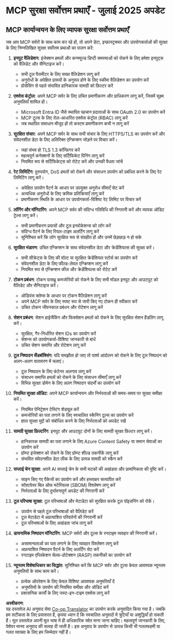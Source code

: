 <!--
CO_OP_TRANSLATOR_METADATA:
{
  "original_hash": "c3f4ea5732d64bf965e8aa2907759709",
  "translation_date": "2025-07-16T23:12:28+00:00",
  "source_file": "02-Security/mcp-security-best-practices-2025.md",
  "language_code": "hi"
}
-->
# MCP सुरक्षा सर्वोत्तम प्रथाएँ - जुलाई 2025 अपडेट

## MCP कार्यान्वयन के लिए व्यापक सुरक्षा सर्वोत्तम प्रथाएँ

जब आप MCP सर्वरों के साथ काम कर रहे हों, तो अपने डेटा, इन्फ्रास्ट्रक्चर और उपयोगकर्ताओं की सुरक्षा के लिए निम्नलिखित सुरक्षा सर्वोत्तम प्रथाओं का पालन करें:

1. **इनपुट वैलिडेशन**: इंजेक्शन हमलों और कन्फ्यूज्ड डिप्टी समस्याओं को रोकने के लिए हमेशा इनपुट्स को वैलिडेट और सैनिटाइज करें।
   - सभी टूल पैरामीटर के लिए सख्त वैलिडेशन लागू करें
   - अनुरोधों के अपेक्षित प्रारूपों के अनुरूप होने के लिए स्कीमा वैलिडेशन का उपयोग करें
   - प्रोसेसिंग से पहले संभावित हानिकारक सामग्री को फ़िल्टर करें

2. **एक्सेस कंट्रोल**: अपने MCP सर्वर के लिए उचित प्रमाणीकरण और प्राधिकरण लागू करें, जिसमें सूक्ष्म अनुमतियाँ शामिल हों।
   - Microsoft Entra ID जैसे स्थापित पहचान प्रदाताओं के साथ OAuth 2.0 का उपयोग करें
   - MCP टूल्स के लिए रोल-आधारित एक्सेस कंट्रोल (RBAC) लागू करें
   - जब स्थापित समाधान मौजूद हों तो कस्टम प्रमाणीकरण कभी न लागू करें

3. **सुरक्षित संचार**: अपने MCP सर्वर के साथ सभी संचार के लिए HTTPS/TLS का उपयोग करें और संवेदनशील डेटा के लिए अतिरिक्त एन्क्रिप्शन जोड़ने पर विचार करें।
   - जहां संभव हो TLS 1.3 कॉन्फ़िगर करें
   - महत्वपूर्ण कनेक्शनों के लिए सर्टिफिकेट पिनिंग लागू करें
   - नियमित रूप से सर्टिफिकेट्स को रोटेट करें और उनकी वैधता जांचें

4. **रेट लिमिटिंग**: दुरुपयोग, DoS हमलों को रोकने और संसाधन उपयोग को प्रबंधित करने के लिए रेट लिमिटिंग लागू करें।
   - अपेक्षित उपयोग पैटर्न के आधार पर उपयुक्त अनुरोध सीमाएँ सेट करें
   - अत्यधिक अनुरोधों के लिए क्रमिक प्रतिक्रियाएँ लागू करें
   - प्रमाणीकरण स्थिति के आधार पर उपयोगकर्ता-विशिष्ट रेट लिमिट पर विचार करें

5. **लॉगिंग और मॉनिटरिंग**: अपने MCP सर्वर की संदिग्ध गतिविधि की निगरानी करें और व्यापक ऑडिट ट्रेल्स लागू करें।
   - सभी प्रमाणीकरण प्रयासों और टूल इनवोकेशन्स को लॉग करें
   - संदिग्ध पैटर्न के लिए रियल-टाइम अलर्टिंग लागू करें
   - सुनिश्चित करें कि लॉग सुरक्षित रूप से संग्रहीत हों और उनमें छेड़छाड़ न हो सके

6. **सुरक्षित भंडारण**: उचित एन्क्रिप्शन के साथ संवेदनशील डेटा और क्रेडेंशियल्स की सुरक्षा करें।
   - सभी सीक्रेट्स के लिए की वॉल्ट या सुरक्षित क्रेडेंशियल स्टोर्स का उपयोग करें
   - संवेदनशील डेटा के लिए फील्ड-लेवल एन्क्रिप्शन लागू करें
   - नियमित रूप से एन्क्रिप्शन कीज़ और क्रेडेंशियल्स को रोटेट करें

7. **टोकन प्रबंधन**: टोकन पासथ्रू कमजोरियों को रोकने के लिए सभी मॉडल इनपुट और आउटपुट को वैलिडेट और सैनिटाइज करें।
   - ऑडियंस क्लेम्स के आधार पर टोकन वैलिडेशन लागू करें
   - अपने MCP सर्वर के लिए स्पष्ट रूप से जारी किए गए टोकन ही स्वीकार करें
   - उचित टोकन जीवनकाल प्रबंधन और रोटेशन लागू करें

8. **सेशन प्रबंधन**: सेशन हाईजैकिंग और फिक्सेशन हमलों को रोकने के लिए सुरक्षित सेशन हैंडलिंग लागू करें।
   - सुरक्षित, गैर-निर्धारित सेशन IDs का उपयोग करें
   - सेशन्स को उपयोगकर्ता-विशिष्ट जानकारी से बांधें
   - उचित सेशन समाप्ति और रोटेशन लागू करें

9. **टूल निष्पादन सैंडबॉक्सिंग**: यदि समझौता हो जाए तो पार्श्व आंदोलन को रोकने के लिए टूल निष्पादन को अलग-अलग वातावरण में चलाएं।
   - टूल निष्पादन के लिए कंटेनर अलगाव लागू करें
   - संसाधन समाप्ति हमलों को रोकने के लिए संसाधन सीमाएँ लागू करें
   - विभिन्न सुरक्षा डोमेन के लिए अलग निष्पादन संदर्भों का उपयोग करें

10. **नियमित सुरक्षा ऑडिट**: अपने MCP कार्यान्वयन और निर्भरताओं की समय-समय पर सुरक्षा समीक्षा करें।
    - नियमित पेनिट्रेशन टेस्टिंग शेड्यूल करें
    - कमजोरियों का पता लगाने के लिए स्वचालित स्कैनिंग टूल्स का उपयोग करें
    - ज्ञात सुरक्षा मुद्दों को संबोधित करने के लिए निर्भरताओं को अपडेट रखें

11. **सामग्री सुरक्षा फ़िल्टरिंग**: इनपुट और आउटपुट दोनों के लिए सामग्री सुरक्षा फ़िल्टर लागू करें।
    - हानिकारक सामग्री का पता लगाने के लिए Azure Content Safety या समान सेवाओं का उपयोग करें
    - प्रॉम्प्ट इंजेक्शन को रोकने के लिए प्रॉम्प्ट शील्ड तकनीकें लागू करें
    - संभावित संवेदनशील डेटा लीक के लिए उत्पन्न सामग्री को स्कैन करें

12. **सप्लाई चेन सुरक्षा**: अपने AI सप्लाई चेन के सभी घटकों की अखंडता और प्रामाणिकता की पुष्टि करें।
    - साइन किए गए पैकेजों का उपयोग करें और हस्ताक्षर सत्यापित करें
    - सॉफ़्टवेयर बिल ऑफ मटेरियल्स (SBOM) विश्लेषण लागू करें
    - निर्भरताओं के लिए दुर्भावनापूर्ण अपडेट की निगरानी करें

13. **टूल परिभाषा सुरक्षा**: टूल परिभाषाओं और मेटाडेटा को सुरक्षित करके टूल पॉइज़निंग को रोकें।
    - उपयोग से पहले टूल परिभाषाओं को वैलिडेट करें
    - टूल मेटाडेटा में अप्रत्याशित परिवर्तनों की निगरानी करें
    - टूल परिभाषाओं के लिए अखंडता जांच लागू करें

14. **डायनामिक निष्पादन मॉनिटरिंग**: MCP सर्वरों और टूल्स के रनटाइम व्यवहार की निगरानी करें।
    - असामान्यताओं का पता लगाने के लिए व्यवहार विश्लेषण लागू करें
    - अप्रत्याशित निष्पादन पैटर्न के लिए अलर्टिंग सेट करें
    - रनटाइम एप्लिकेशन सेल्फ-प्रोटेक्शन (RASP) तकनीकों का उपयोग करें

15. **न्यूनतम विशेषाधिकार का सिद्धांत**: सुनिश्चित करें कि MCP सर्वर और टूल्स केवल आवश्यक न्यूनतम अनुमतियों के साथ काम करें।
    - प्रत्येक ऑपरेशन के लिए केवल विशिष्ट आवश्यक अनुमतियाँ दें
    - अनुमतियों के उपयोग की नियमित समीक्षा और ऑडिट करें
    - प्रशासनिक कार्यों के लिए जस्ट-इन-टाइम एक्सेस लागू करें

**अस्वीकरण**:  
यह दस्तावेज़ AI अनुवाद सेवा [Co-op Translator](https://github.com/Azure/co-op-translator) का उपयोग करके अनुवादित किया गया है। जबकि हम सटीकता के लिए प्रयासरत हैं, कृपया ध्यान दें कि स्वचालित अनुवादों में त्रुटियाँ या अशुद्धियाँ हो सकती हैं। मूल दस्तावेज़ अपनी मूल भाषा में ही अधिकारिक स्रोत माना जाना चाहिए। महत्वपूर्ण जानकारी के लिए, पेशेवर मानव अनुवाद की सलाह दी जाती है। इस अनुवाद के उपयोग से उत्पन्न किसी भी गलतफहमी या गलत व्याख्या के लिए हम जिम्मेदार नहीं हैं।